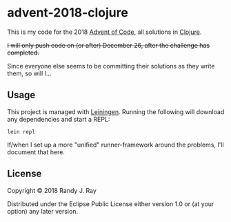 # advent-2018-clojure

This is my code for the 2018 [Advent of Code](https://adventofcode.com/2018), all solutions in [Clojure](https://clojure.org/).

~~I will only push code on (or after) December 26, after the challenge has completed.~~

Since everyone else seems to be committing their solutions as they write them, so will I...

## Usage

This project is managed with [Leiningen](https://leiningen.org/). Running the following will download any dependencies and start a REPL:

```
lein repl
```

If/when I set up a more "unified" runner-framework around the problems, I'll document that here.

## License

Copyright © 2018 Randy J. Ray

Distributed under the Eclipse Public License either version 1.0 or (at your option) any later version.
